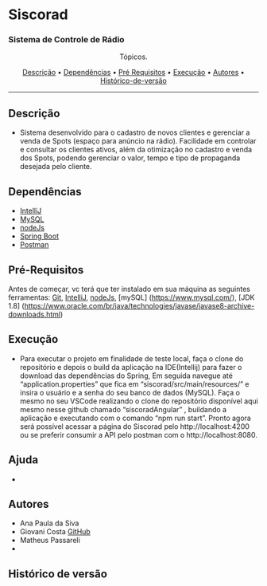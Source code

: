 <h1>Siscorad</h1>

### Sistema de Controle de Rádio 

<p align="center">Tópicos.</p>

<p align="center">
 <a href="#descrição">Descrição</a> •
 <a href="#dependências">Dependências</a> •
 <a href="#pré-requisitos">Pré Requisitos</a> •
 <a href="#execução">Execução</a> •
 <a href="#autores">Autores</a> •
 <a href="#histórico-de-versão">Histórico-de-versão</a>
</p>

---

## Descrição 

+ Sistema desenvolvido para o cadastro de novos clientes e gerenciar a venda de
Spots (espaço para anúncio na rádio).
Facilidade em controlar e consultar os clientes ativos, além da otimização no
cadastro e venda dos Spots, podendo gerenciar o valor, tempo e tipo de propaganda
desejada pelo cliente. 
  

## Dependências  

+ [IntelliJ](https://www.jetbrains.com/pt-br/idea/)
+ [MySQL](https://www.mysql.com/)
+ [nodeJs](https://nodejs.org/en/)
+ [Spring Boot](https://spring.io/projects/spring-boot)
+ [Postman](https://www.postman.com/)

## Pré-Requisitos 

Antes de começar, vc terá que ter instalado em sua máquina as seguintes ferramentas:
[Git](https://github.com/),
[IntelliJ](https://www.jetbrains.com/pt-br/idea/), [nodeJs](https://nodejs.org/en/), 
[mySQL] (https://www.mysql.com/),
[JDK 1.8] (https://www.oracle.com/br/java/technologies/javase/javase8-archive-downloads.html)


## Execução

+ Para executar o projeto em finalidade de teste local, faça o clone do repositório e depois o build da aplicação na IDE(Intellij) para fazer o download das dependências do Spring, Em seguida navegue até “application.properties” que fica em “siscorad/src/main/resources/” e insira o usuário e a senha do seu banco de dados (MySQL). 
	Faça o mesmo no seu VSCode realizando o clone do repositório disponível aqui mesmo nesse github chamado “siscoradAngular” , buildando a aplicação e executando com o comando “npm run start”.
	Pronto agora será possível acessar a página do Siscorad pelo http://localhost:4200 ou se preferir consumir a API pelo postman com o http://localhost:8080.



## Ajuda

+


## Autores

+ Ana Paula da Siva 
+ Giovani Costa [GitHub](https://github.com/GiovaniCosta44)
+ Matheus Passareli 
+ 


## Histórico de versão
